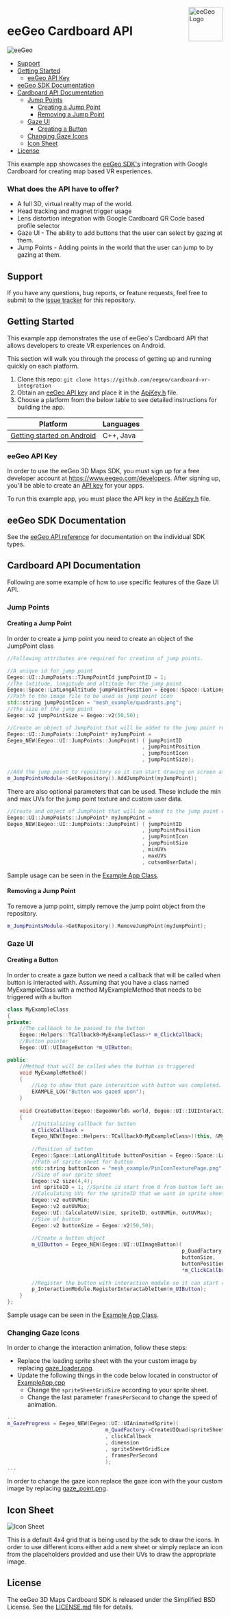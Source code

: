 <a href="http://www.eegeo.com/">
    <img src="http://cdn2.eegeo.com/wp-content/uploads/2016/03/eegeo_logo_quite_big.png" alt="eeGeo Logo" title="eegeo" align="right" height="80px" />
</a>

# eeGeo Cardboard API

![eeGeo](http://cdn2.eegeo.com/wp-content/uploads/2016/03/readme-banner.jpg)

* [Support](#support)
* [Getting Started](#getting-started)
    * [eeGeo API Key](#eegeo-api-key)
* [eeGeo SDK Documentation](#eegeo-sdk-documentation)
* [Cardboard API Documentation](#cardboard-api-documentation)
    * [Jump Points](#jump-points)
        * [Creating a Jump Point](#creating-a-jump-point)  
        * [Removing a Jump Point](#removing-a-jump-point)
    * [Gaze UI](#gaze-ui)
        * [Creating a Button](#creating-a-button)
    * [Changing Gaze Icons](#changing-gaze-icons)
    * [Icon Sheet](#icon-sheet)
* [License](#license)

This example app showcases the [eeGeo SDK's](http://www.eegeo.com/) integration with Google Cardboard for creating map based VR experiences.

### What does the API have to offer?

* A full 3D, virtual reality map of the world.
* Head tracking and magnet trigger usage
* Lens distortion integration with Google Cardboard QR Code based profile selector
* Gaze UI - The ability to add buttons that the user can select by gazing at them.
* Jump Points - Adding points in the world that the user can jump to by gazing at them.

## Support

If you have any questions, bug reports, or feature requests, feel free to submit to the [issue tracker](https://github.com/eegeo/cardboard-vr-integration/issues) for this repository.

## Getting Started

This example app demonstrates the use of eeGeo's Cardboard API that allows developers to create VR experiences on Android.

This section will walk you through the process of getting up and running quickly on each platform.

1.  Clone this repo: `git clone https://github.com/eegeo/cardboard-vr-integration`
2.  Obtain an [eeGeo API key](https://www.eegeo.com/developers/apikeys) and place it in the [ApiKey.h](https://github.com/eegeo/cardboard-vr-integration/blob/master/src/ApiKey.h#L11) file.
3.  Choose a platform from the below table to see detailed instructions for building the app.

Platform                                        | Languages         
------------------------------------------------|-------------------
[Getting started on Android](/android#readme)   | C++, Java         

### eeGeo API Key 

In order to use the eeGeo 3D Maps SDK, you must sign up for a free developer account at https://www.eegeo.com/developers. After signing up, you'll be able to create an [API key](https://www.eegeo.com/developers/apikeys) for your apps. 

To run this example app, you must place the API key in the [ApiKey.h](https://github.com/eegeo/cardboard-vr-integration/blob/master/src/ApiKey.h#L11) file.

## eeGeo SDK Documentation

See the [eeGeo API reference](http://cdn1.eegeo.com/docs/mobile-sdk/namespaces.html) for documentation on the individual SDK types.

## Cardboard API Documentation

Following are some example of how to use specific features of the Gaze UI API.

### Jump Points

#### Creating a Jump Point

In order to create a jump point you need to create an object of the JumpPoint class

```c++
//Following attributes are required for creation of jump points.

//A unique id for jump point
Eegeo::UI::JumpPoints::TJumpPointId jumpPointID = 1;
//The latitude, longitude and altitude for the jump point
Eegeo::Space::LatLongAltitude jumpPointPosition = Eegeo::Space::LatLongAltitude::FromDegrees(56.459935, -2.974200, 250);
//Path to the image file to be used as jump point icon
std::string jumpPointIcon = "mesh_example/quadrants.png";
//The size of the jump point
Eegeo::v2 jumpPointSize = Eegeo::v2(50,50);

//Create an object of JumpPoint that will be added to the jump point repository
Eegeo::UI::JumpPoints::JumpPoint* myJumpPoint = 
Eegeo_NEW(Eegeo::UI::JumpPoints::JumpPoint) ( jumpPointID
                                            , jumpPointPosition
                                            , jumpPointIcon
                                            , jumpPointSize);

//Add the jump point to repository so it can start drawing on screen at the specified location
m_JumpPointsModule->GetRepository().AddJumpPoint(myJumpPoint);
```

There are also optional parameters that can be used. These include the min and max UVs for the jump point texture and custom user data.

```c++
//Create and object of JumpPoint that will be added to the jump point repository
Eegeo::UI::JumpPoints::JumpPoint* myJumpPoint = 
Eegeo_NEW(Eegeo::UI::JumpPoints::JumpPoint) ( jumpPointID
                                            , jumpPointPosition
                                            , jumpPointIcon
                                            , jumpPointSize
                                            , minUVs
                                            , maxUVs
                                            , cutsomUserData);
```

Sample usage can be seen in the [Example App Class](https://github.com/eegeo/cardboard-vr-integration/blob/master/src/ExampleApp.cpp#L249).

#### Removing a Jump Point

To remove a jump point, simply remove the jump point object from the repository.

```c++
m_JumpPointsModule->GetRepository().RemoveJumpPoint(myJumpPoint);
```

### Gaze UI

#### Creating a Button

In order to create a gaze button we need a callback that will be called when button is interacted with. Assuming that you have a class named MyExampleClass with a method MyExampleMethod that needs to be triggered with a button

```c++
class MyExampleClass
{
private:
    //The callback to be passed to the button
    Eegeo::Helpers::TCallback0<MyExampleClass>* m_ClickCallback;
    //Button pointer
    Eegeo::UI::UIImageButton *m_UIButton;

public:
    //Method that will be called when the button is triggered
    void MyExampleMethod()
    {
        //Log to show that gaze interaction with button was completed.
        EXAMPLE_LOG("Button was gazed upon");
    }
    
    void CreateButton(Eegeo::EegeoWorld& world, Eegeo::UI::IUIInteractionObservable& p_InteractionModule, Eegeo::UI::IUIQuadFactory& p_QuadFactory)
    {
        //Initializing callback for button
        m_ClickCallback =
        Eegeo_NEW(Eegeo::Helpers::TCallback0<MyExampleClass>)(this, &MyExampleClass::MyExampleMethod);
        
        //Position of button
        Eegeo::Space::LatLongAltitude buttonPosition = Eegeo::Space::LatLongAltitude::FromDegrees(56.459935, -2.974200, 250);
        //Path of sprite sheet for button
        std::string buttonIcon = "mesh_example/PinIconTexturePage.png";
        //Size of our sprite sheet
        Eegeo::v2 size(4,4);
        int spriteID = 1; //Sprite id start from 0 from bottom left and end at top right
        //Calculating UVs for the spriteID that we want in sprite sheet
        Eegeo::v2 outUVMin;
        Eegeo::v2 outUVMax;
        Eegeo::UI::CalculateUV(size, spriteID, outUVMin, outUVMax);
        //Size of button
        Eegeo::v2 buttonSize = Eegeo::v2(50,50);
        
        //Create a button object
        m_UIButton = Eegeo_NEW(Eegeo::UI::UIImageButton)(
                                                         p_QuadFactory.CreateUIQuad(buttonIcon, buttonSize, outUVMin, outUVMax),
                                                         buttonSize,
                                                         buttonPosition.ToECEF(),
                                                         *m_ClickCallback);
        
        //Register the button with interaction module so it can start receiving gaze events
        p_InteractionModule.RegisterInteractableItem(m_UIButton);
    }
};
```

Sample usage can be seen in the [Example App Class](https://github.com/eegeo/cardboard-vr-integration/blob/master/src/ExampleApp.cpp#L220).

### Changing Gaze Icons

In order to change the interaction animation, follow these steps:
* Replace the loading sprite sheet with the your custom image by replacing [gaze_loader.png](https://github.com/eegeo/cardboard-vr-integration/blob/master/android/assets/mesh_example/gaze_loader.png).
* Update the following things in the code below located in constructor of [ExampleApp.cpp](https://github.com/eegeo/cardboard-vr-integration/blob/master/src/ExampleApp.cpp#L227)
    * Change the `spriteSheetGridSize` according to your sprite sheet.
    * Change the last parameter `framesPerSecond` to change the speed of animation.

```c++
...
m_GazeProgress = Eegeo_NEW(Eegeo::UI::UIAnimatedSprite)(
                                m_QuadFactory->CreateUIQuad(spriteSheetPath, dimension)
                                , clickCallback
                                , dimension
                                , spriteSheetGridSize
                                , framesPerSecond
                                );
...    
```

In order to change the gaze icon replace the gaze icon with the your custom image by replacing [gaze_point.png](https://github.com/eegeo/cardboard-vr-integration/blob/master/android/assets/mesh_example/gaze_point.png).

## Icon Sheet

![Icon Sheet](https://github.com/eegeo/cardboard-vr-integration/blob/master/android/assets/mesh_example/PinIconTexturePage.png)

This is a default 4x4 grid that is being used by the sdk to draw the icons. In order to use different icons either add a new sheet or simply replace an icon from the placeholders provided and use their UVs to draw the appropriate image.

## License

The eeGeo 3D Maps Cardboard SDK is released under the Simplified BSD License. See the [LICENSE.md](https://github.com/eegeo/cardboard-vr-integration/blob/master/LICENSE.md) file for details.
